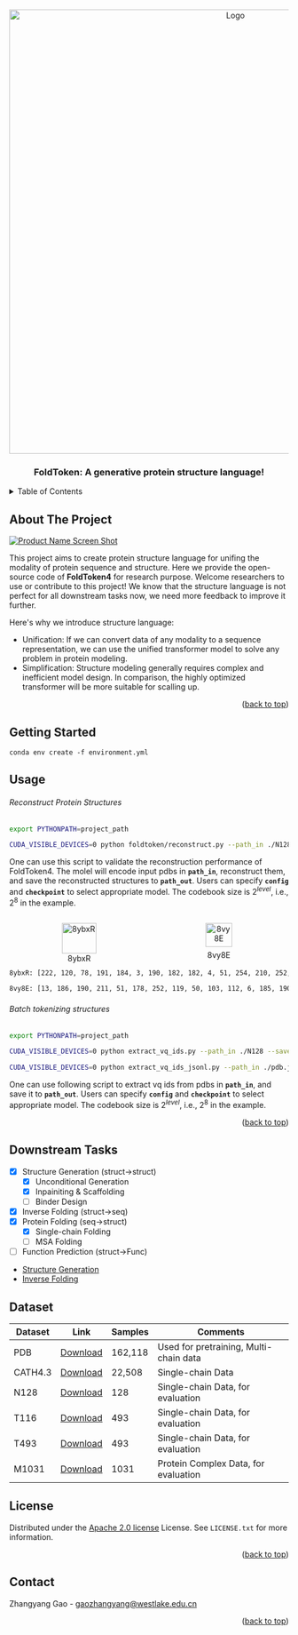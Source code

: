 <!-- Improved compatibility of back to top link: See: https://github.com/othneildrew/Best-README-Template/pull/73 -->
<a id="readme-top"></a>
<!--
*** Thanks for checking out the Best-README-Template. If you have a suggestion
*** that would make this better, please fork the repo and create a pull request
*** or simply open an issue with the tag "enhancement".
*** Don't forget to give the project a star!
*** Thanks again! Now go create something AMAZING! :D
-->



<!-- PROJECT SHIELDS -->
<!--
*** I'm using markdown "reference style" links for readability.
*** Reference links are enclosed in brackets [ ] instead of parentheses ( ).
*** See the bottom of this document for the declaration of the reference variables
*** for contributors-url, forks-url, etc. This is an optional, concise syntax you may use.
*** https://www.markdownguide.org/basic-syntax/#reference-style-links
-->

<!-- [![Forks][forks-shield]][forks-url]
[![Stargazers][stars-shield]][stars-url]
[![Issues][issues-shield]][issues-url]
[![MIT License][license-shield]][license-url] -->




<!-- PROJECT LOGO -->
<br />
<div align="center">
  <a href="https://github.com/othneildrew/Best-README-Template">
    <img src="images/foldtoken_logo_blue.png" alt="Logo" width="800" >
  </a>

  <h3 align="center">FoldToken: A generative protein structure language!</h3>

  <!-- <p align="center">
    A generative protein structure language!
    <br />
    <a href="https://github.com/othneildrew/Best-README-Template"><strong>Explore the docs »</strong></a>
    <br />
    <br />
    <a href="https://github.com/othneildrew/Best-README-Template">View Demo</a>
    ·
    <a href="https://github.com/othneildrew/Best-README-Template/issues/new?labels=bug&template=bug-report---.md">Report Bug</a>
    ·
    <a href="https://github.com/othneildrew/Best-README-Template/issues/new?labels=enhancement&template=feature-request---.md">Request Feature</a>
  </p> -->
</div>



<!-- TABLE OF CONTENTS -->
<details>
  <summary>Table of Contents</summary>
  <ol>
    <li>
      <a href="#about-the-project">About The Project</a>
    </li>
    <li>
      <a href="#getting-started">Getting Started</a>
      <!-- <ul>
        <li><a href="#prerequisites">Prerequisites</a></li>
        <li><a href="#installation">Installation</a></li>
      </ul> -->
    </li>
    <li><a href="#usage">Usage</a></li>
    <li><a href="#downstream-tasks">Downstream Tasks</a></li>
    <li><a href="#dataset">Dataset</a></li>
    <li><a href="#license">License</a></li>
    <li><a href="#contact">Contact</a></li>
  </ol>
</details>



<!-- ABOUT THE PROJECT -->
## About The Project

[![Product Name Screen Shot][product-screenshot]](https://example.com)

This project aims to create protein structure language for unifing the modality of protein sequence and structure. Here we provide the open-source code of **FoldToken4** for research purpose. Welcome researchers to use or contribute to this project! We know that the structure language is not perfect for all downstream tasks now, we need more feedback to improve it further.

Here's why we introduce structure language:
* Unification: If we can convert data of any modality to a sequence representation, we can use the unified transformer model to solve any problem in protein modeling.
* Simplification: Structure modeling generally requires complex and inefficient model design. In comparison, the highly optimized transformer will be more suitable for scalling up.


<p align="right">(<a href="#readme-top">back to top</a>)</p>



## Getting Started
```
conda env create -f environment.yml
```


## Usage

###### Reconstruct Protein Structures
```bash
export PYTHONPATH=project_path

CUDA_VISIBLE_DEVICES=0 python foldtoken/reconstruct.py --path_in ./N128 --path_out ./N128_pred --level 8
```
One can use this script to validate the reconstruction performance of FoldToken4. The molel will encode input pdbs in **`path_in`**, reconstruct them, and save the reconstructed structures to  **`path_out`**. Users can specify **`config`** and **`checkpoint`** to select appropriate model. The codebook size is $2^{level}$, i.e., $2^{8}$ in the example.


<!-- <img src="images/8ybxR.png" alt="8ybxR" hight="300" width="300">
<img src="images/8vy8E.png" alt="8ybxR" hight="300" width="300"> -->

<!-- <p align="center">
  <img src="images/8ybxR.png" alt="8ybxR" style="width:55%; display:inline-block; margin-right:10px;">
  <img src="images/8vy8E.png" alt="8vy8E" style="width:35%; display:inline-block;">
</p> -->


<div style="display: flex; justify-content: space-around;">
  <figure style="text-align: center;">
    <img src="images/8ybxR.png" alt="8ybxR" style="width: 100%;">
    <figcaption>8ybxR</figcaption>
  </figure>
  <figure style="text-align: center;">
    <img src="images/8vy8E.png" alt="8vy8E" style="width: 89%;">
    <figcaption>8vy8E</figcaption>
  </figure>
</div>


``` bash
8ybxR: [222, 120, 78, 191, 184, 3, 190, 182, 182, 4, 51, 254, 210, 252, 72, 188, 121, 86, 188, 236, 236, 237, 24, 195, 47, 248, 247, 192, 74, 79, 82, 27, 199, 167, 170, 70, 45, 32, 215, 14, 14, 254, 254, 59, 38, 166, 115, 98, 53, 1, 106, 79, 79, 79, 166, 240, 181, 162, 179, 96, 16, 69, 211, 112, 113, 197, 49, 56, 246, 122, 214, 119, 50, 252, 51, 51, 171, 151, 41, 185, 207, 216, 153, 243]
```

``` bash
8vy8E: [13, 186, 190, 211, 51, 178, 252, 119, 50, 103, 112, 6, 185, 190, 228, 3, 81, 139, 139, 116, 127, 242, 242, 182, 251, 38, 195, 195, 244, 86, 225, 44, 250, 180, 227, 39, 57, 142, 237, 49, 251, 51, 190, 26, 88, 139, 218, 2, 239, 43, 43, 215, 124, 60, 205, 195, 98, 166, 1, 242, 127, 191, 102, 41, 240, 211, 54, 19, 219, 194, 113, 16, 179, 162]
```

###### Batch tokenizing structures

```bash
export PYTHONPATH=project_path

CUDA_VISIBLE_DEVICES=0 python extract_vq_ids.py --path_in ./N128 --save_vqid_path ./N128_vqid.jsonl --level 8

CUDA_VISIBLE_DEVICES=0 python extract_vq_ids_jsonl.py --path_in ./pdb.jsonl --save_vqid_path ./N128_vqid.jsonl --level 8
```
One can use following script to extract vq ids from pdbs in **`path_in`**, and save it to **`path_out`**. Users can specify **`config`** and **`checkpoint`** to select appropriate model. The codebook size is $2^{level}$, i.e., $2^{8}$ in the example.


<p align="right">(<a href="#readme-top">back to top</a>)</p>


## Downstream Tasks
- [x] Structure Generation (struct->struct)
    - [x] Unconditional Generation
    - [x] Inpainiting & Scaffolding
    - [ ] Binder Design
- [x] Inverse Folding (struct->seq)
- [x] Protein Folding (seq->struct)
    - [x] Single-chain Folding
    - [ ] MSA Folding
- [ ] Function Prediction (struct->Func)

* [Structure Generation](https://choosealicense.com)
* [Inverse Folding](https://www.webpagefx.com/tools/emoji-cheat-sheet)

## Dataset

| Dataset  | Link |  Samples  | Comments
| ------------- | ------------- | ------------- |-------------  | 
| PDB | [Download](https://zenodo.org/records/13899518/files/pdb.jsonl.zip?download=1) | 162,118 | Used for pretraining, Multi-chain data | 
| CATH4.3 | [Download](https://zenodo.org/records/13899518/files/cath4.3.jsonl.zip?download=1) | 22,508 |  Single-chain Data |
| N128 | [Download](https://zenodo.org/records/13899518/files/N128.zip?download=1) | 128 | Single-chain Data, for evaluation  |
| T116 | [Download](https://zenodo.org/records/13899518/files/T116.zip?download=1) | 493 | Single-chain Data, for evaluation  |
| T493 | [Download](https://zenodo.org/records/13899518/files/T493.zip?download=1) | 493 | Single-chain Data, for evaluation  |
| M1031 | [Download](https://zenodo.org/records/13899518/files/M1031.zip?download=1) | 1031 | Protein Complex Data, for evaluation  |



<!-- * [Malven's Flexbox Cheatsheet](https://flexbox.malven.co/)
* [Malven's Grid Cheatsheet](https://grid.malven.co/)
* [Img Shields](https://shields.io)
* [GitHub Pages](https://pages.github.com)
* [Font Awesome](https://fontawesome.com)
* [React Icons](https://react-icons.github.io/react-icons/search) -->

<!-- #### Structure Generation
##### Unconditional Generation

##### Inpainiting & Scaffolding -->


<!-- This section should list any major frameworks/libraries used to bootstrap your project. Leave any add-ons/plugins for the acknowledgements section. Here are a few examples.

* [![Next][Next.js]][Next-url]
* [![React][React.js]][React-url]
* [![Vue][Vue.js]][Vue-url]
* [![Angular][Angular.io]][Angular-url]
* [![Svelte][Svelte.dev]][Svelte-url]
* [![Laravel][Laravel.com]][Laravel-url]
* [![Bootstrap][Bootstrap.com]][Bootstrap-url]
* [![JQuery][JQuery.com]][JQuery-url] -->






<!-- ## Getting Started

This is an example of how you may give instructions on setting up your project locally.
To get a local copy up and running follow these simple example steps.

### Prerequisites

This is an example of how to list things you need to use the software and how to install them.
* npm
  ```sh
  npm install npm@latest -g
  ``` -->

<!-- ### Installation

_Below is an example of how you can instruct your audience on installing and setting up your app. This template doesn't rely on any external dependencies or services._

1. Get a free API Key at [https://example.com](https://example.com)
2. Clone the repo
   ```sh
   git clone https://github.com/github_username/repo_name.git
   ```
3. Install NPM packages
   ```sh
   npm install
   ```
4. Enter your API in `config.js`
   ```js
   const API_KEY = 'ENTER YOUR API';
   ```
5. Change git remote url to avoid accidental pushes to base project
   ```sh
   git remote set-url origin github_username/repo_name
   git remote -v # confirm the changes
   ```

<p align="right">(<a href="#readme-top">back to top</a>)</p> -->



<!-- USAGE EXAMPLES -->
<!-- ## Usage

Use this space to show useful examples of how a project can be used. Additional screenshots, code examples and demos work well in this space. You may also link to more resources.

_For more examples, please refer to the [Documentation](https://example.com)_

<p align="right">(<a href="#readme-top">back to top</a>)</p> -->



<!-- ROADMAP -->
<!-- ## Roadmap

- [x] Add Changelog
- [x] Add back to top links
- [ ] Add Additional Templates w/ Examples
- [ ] Add "components" document to easily copy & paste sections of the readme
- [ ] Multi-language Support
    - [ ] Chinese
    - [ ] Spanish

See the [open issues](https://github.com/othneildrew/Best-README-Template/issues) for a full list of proposed features (and known issues).

<p align="right">(<a href="#readme-top">back to top</a>)</p> -->



<!-- CONTRIBUTING -->
<!-- ## Contributing

Contributions are what make the open source community such an amazing place to learn, inspire, and create. Any contributions you make are **greatly appreciated**.

If you have a suggestion that would make this better, please fork the repo and create a pull request. You can also simply open an issue with the tag "enhancement".
Don't forget to give the project a star! Thanks again!

1. Fork the Project
2. Create your Feature Branch (`git checkout -b feature/AmazingFeature`)
3. Commit your Changes (`git commit -m 'Add some AmazingFeature'`)
4. Push to the Branch (`git push origin feature/AmazingFeature`)
5. Open a Pull Request

### Top contributors:

<a href="https://github.com/othneildrew/Best-README-Template/graphs/contributors">
  <img src="https://contrib.rocks/image?repo=othneildrew/Best-README-Template" alt="contrib.rocks image" />
</a>

<p align="right">(<a href="#readme-top">back to top</a>)</p> -->



<!-- LICENSE -->
## License

Distributed under the [Apache 2.0 license](./LICENSE.txt) License. See `LICENSE.txt` for more information.

<p align="right">(<a href="#readme-top">back to top</a>)</p>



<!-- CONTACT -->
## Contact

Zhangyang Gao  - gaozhangyang@westlake.edu.cn


<p align="right">(<a href="#readme-top">back to top</a>)</p>



<!-- ACKNOWLEDGMENTS -->
<!-- ## Acknowledgments

Use this space to list resources you find helpful and would like to give credit to. I've included a few of my favorites to kick things off!

* [Choose an Open Source License](https://choosealicense.com)
* [GitHub Emoji Cheat Sheet](https://www.webpagefx.com/tools/emoji-cheat-sheet)
* [Malven's Flexbox Cheatsheet](https://flexbox.malven.co/)
* [Malven's Grid Cheatsheet](https://grid.malven.co/)
* [Img Shields](https://shields.io)
* [GitHub Pages](https://pages.github.com)
* [Font Awesome](https://fontawesome.com)
* [React Icons](https://react-icons.github.io/react-icons/search)

<p align="right">(<a href="#readme-top">back to top</a>)</p> -->



<!-- MARKDOWN LINKS & IMAGES -->
<!-- https://www.markdownguide.org/basic-syntax/#reference-style-links -->
[contributors-shield]: https://img.shields.io/github/contributors/othneildrew/Best-README-Template.svg?style=for-the-badge
[contributors-url]: https://github.com/othneildrew/Best-README-Template/graphs/contributors
[forks-shield]: https://img.shields.io/github/forks/othneildrew/Best-README-Template.svg?style=for-the-badge
[forks-url]: https://github.com/othneildrew/Best-README-Template/network/members
[stars-shield]: https://img.shields.io/github/stars/othneildrew/Best-README-Template.svg?style=for-the-badge
[stars-url]: https://github.com/othneildrew/Best-README-Template/stargazers
[issues-shield]: https://img.shields.io/github/issues/othneildrew/Best-README-Template.svg?style=for-the-badge
[issues-url]: https://github.com/othneildrew/Best-README-Template/issues
[license-shield]: https://img.shields.io/github/license/othneildrew/Best-README-Template.svg?style=for-the-badge
[license-url]: https://github.com/othneildrew/Best-README-Template/blob/master/LICENSE.txt
[linkedin-shield]: https://img.shields.io/badge/-LinkedIn-black.svg?style=for-the-badge&logo=linkedin&colorB=555
[linkedin-url]: https://linkedin.com/in/othneildrew
[product-screenshot]: images/screenshot.png
[Next.js]: https://img.shields.io/badge/next.js-000000?style=for-the-badge&logo=nextdotjs&logoColor=white
[Next-url]: https://nextjs.org/
[React.js]: https://img.shields.io/badge/React-20232A?style=for-the-badge&logo=react&logoColor=61DAFB
[React-url]: https://reactjs.org/
[Vue.js]: https://img.shields.io/badge/Vue.js-35495E?style=for-the-badge&logo=vuedotjs&logoColor=4FC08D
[Vue-url]: https://vuejs.org/
[Angular.io]: https://img.shields.io/badge/Angular-DD0031?style=for-the-badge&logo=angular&logoColor=white
[Angular-url]: https://angular.io/
[Svelte.dev]: https://img.shields.io/badge/Svelte-4A4A55?style=for-the-badge&logo=svelte&logoColor=FF3E00
[Svelte-url]: https://svelte.dev/
[Laravel.com]: https://img.shields.io/badge/Laravel-FF2D20?style=for-the-badge&logo=laravel&logoColor=white
[Laravel-url]: https://laravel.com
[Bootstrap.com]: https://img.shields.io/badge/Bootstrap-563D7C?style=for-the-badge&logo=bootstrap&logoColor=white
[Bootstrap-url]: https://getbootstrap.com
[JQuery.com]: https://img.shields.io/badge/jQuery-0769AD?style=for-the-badge&logo=jquery&logoColor=white
[JQuery-url]: https://jquery.com 